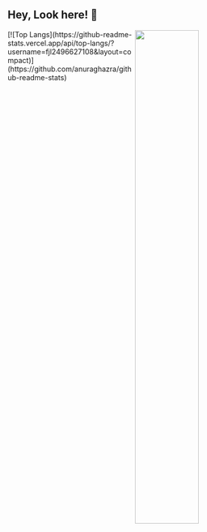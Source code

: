## Hey, Look here! :wave: 

<img align="right" width="50%" src="https://github-readme-stats.vercel.app/api?username=fjl2496627108&show_icons=true&theme=vue" />
[![Top Langs](https://github-readme-stats.vercel.app/api/top-langs/?username=fjl2496627108&layout=compact)](https://github.com/anuraghazra/github-readme-stats)
